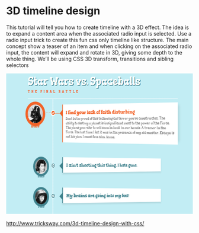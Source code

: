 # 3D timeline design

This tutorial will tell you how to create timeline with a 3D effect. The idea is to expand a content area when the associated radio input is selected.
Use a radio input trick to create this fun css only timeline like structure. The main concept show a teaser of an item and when clicking on the associated radio input, the content will expand and rotate in 3D, giving some depth to the whole thing. We’ll be using CSS 3D transform, transitions and sibling selectors

<img src="3D-timeline-design.png" alt="3D timeline design" width="622" height="379" />

<a href="http://www.tricksway.com/3d-timeline-design-with-css/"> http://www.tricksway.com/3d-timeline-design-with-css/ </a>
